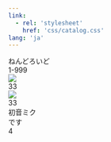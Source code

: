 ```yaml
---
link:
  - rel: 'stylesheet'
    href: 'css/catalog.css'
lang: 'ja'
---
```


<!-- # 私のねんどろいど{#h1_1 .title} -->
<!-- ## 部{#h2_1 .part} -->
<!-- ### 章{#h3_1 .chapter} -->
<!-- #### 節{#h4_1 .section} -->
<!-- ##### 項{#h5_1 .subsection} -->
<!-- ##### 号{#h6_1 .subsubsection} -->
<!-- # 私のねんどろいど{#h1_1 .chapter} -->

<section class="nendoroid">
	<div class="container">
		<div class="section">
			<div>ねんどろいど</div>
			<div>1-999</div>
		</div>
	</div>
	<div class="container">
		<div class="picture">
			<div><img src="img/DSC_8440.jpeg"></div>
			33
			<!-- <div>33</div> -->
			<!-- <div>初音ミク</div> -->
			<!-- <div>です&nbsp;</div> -->
		</div>
	</div>
	<div class="container">
		<div class="picture">
			<img src="img/DSC_8440.jpeg">
			<div>33</div>
			<div>初音ミク</div>
			<div>です&nbsp;</div>
		</div>	
		<!-- <div class="section">3</div> -->
	</div>
	<div class="container">
		<!-- <div class="picture">
			<img src="img/DSC_8440.jpeg">
			<div>33</div>
			<div>初音ミク</div>
			<div>です&nbsp;</div>
		</div> -->
		<div class="section">4
		</div>
	</div>
	<!-- <div class="container">
		<div class="picture">
			<img src="img/DSC_8440.jpeg">
			<div>33</div>
			<div>初音ミク</div>
			<div>です&nbsp;</div>
		</div>
	</div> -->
</section>

<!-- <div class="container">
	<div class="section">ねんどろいど<br>1-999</div>
<div>
<div class="container">
	<div class="picture">
		<div><img src="img/DSC_8440.jpeg"></div>
		<div>33</div>
		<div>初音ミク</div>
		<div>&nbsp;</div>
	</div>
</div> -->
<!-- 33	初音ミク -->
<!-- 97	雪ミク さっぽろ雪まつり 2010冬 -->
<!-- 207	雪ミク ふわふわコート -->
<!-- 274	桜ミク -->
<!-- 299	ミクダヨー -->
<!-- 300	初音ミク 2.0 -->
<!-- 303	雪ミク いちご白無垢 -->
<!-- 326	レーシングミク 2013  -->
<!-- 400	カードキャプターさくら	木之本桜 -->
<!-- 493	雪ミク Snow Bell  -->
<!-- 500	桜ミク Bloomed in Japan -->
<!-- 854	初音ミク V4チャイニーズ -->
<!-- 1039	初音ミクシンフォニー 2018-2019 -->
<!-- 1151	初音ミク マジカルミライ 2018 -->
<!-- 1250	雪ミク Snow Parade  -->
<!-- 1293	レーシングミク 2020 -->
<!-- 1309	初音ミク V4X -->
<!-- 1319	雪ミク 2.0 -->
<!-- 1339	マジカルミライ 2019 -->
<!-- 1427	初音ミク 冬木小袖 -->
<!-- 1465	初音ミク MIKU WITH YOU 2019 -->
<!-- 1538	初音ミクシンフォニー 5th Anniversary  -->
<!-- 1539	雪ミク Glowing Snow  -->
<!-- 1701	初音ミク NT -->
<!-- 1740	マジカルミライ 2020 Winter Festival  -->
<!-- 1777	初音ミク 招きミク -->
<!-- 1799	初音ミク MIKU EXPO 2021 -->
<!-- 1800	雪ミク Grand Voyage  -->
<!-- 1823	兎田ぺこら -->
<!-- 1839	レーシングミク 2022 -->
<!-- 1939	初音ミク 15th -->
<!-- 1940	マジカルミライ 2021 -->
<!-- 2023	雪ミク 冬麗  -->
<!-- 2100	初音ミク 見返り美人ミク -->
<!-- 2183	にじさんじ 壱百満天原サロメ -->
<!-- ねんどろいどこ〜で 初音ミク ブレス・ユー -->
<!-- ねんどろいどこ〜で 初音ミク ラズベリーイズムコーデ -->
<!-- ねんどろいどこ〜で 初音ミク 赤い羽根共同募金運動 -->
<!-- ねんどろいどこ~で 初音ミク スイートパンプキンコーデ -->